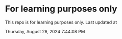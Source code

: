 # For learning purposes only
This repo is for learning purposes only.
Last updated at

Thursday, August 29, 2024 7:44:08 PM

